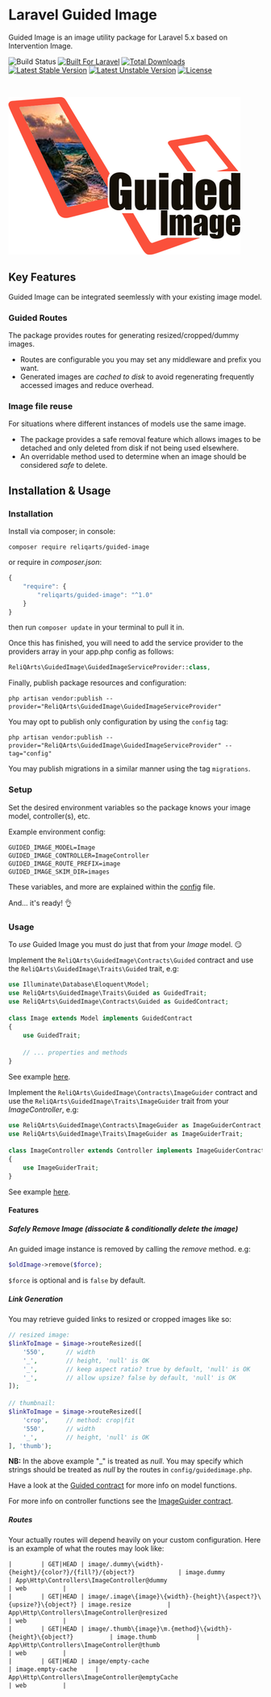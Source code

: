 # Laravel Guided Image

Guided Image is an image utility package for Laravel 5.x based on Intervention Image.

![Build Status](https://img.shields.io/circleci/project/reliqarts/laravel-guided-image.svg?style=flat-square)
[![Built For Laravel](https://img.shields.io/badge/built%20for-laravel-red.svg?style=flat-square)](http://laravel.com)
[![Total Downloads](https://poser.pugx.org/reliqarts/guided-image/downloads?format=flat-square)](https://packagist.org/packages/reliqarts/guided-image)
[![Latest Stable Version](https://poser.pugx.org/reliqarts/guided-image/version?format=flat-square)](https://packagist.org/packages/reliqarts/guided-image)
[![Latest Unstable Version](https://poser.pugx.org/reliqarts/guided-image/v/unstable?format=flat-square)](//packagist.org/packages/reliqarts/guided-image)
[![License](https://poser.pugx.org/reliqarts/guided-image/license?format=flat-square)](https://packagist.org/packages/reliqarts/guided-image)

&nbsp;

[![Guided Image for Laravel](https://raw.githubusercontent.com/reliqarts/laravel-guided-image/master/docs/images/logo.png)](#)

## Key Features

Guided Image can be integrated seemlessly with your existing image model.

### Guided Routes

The package provides routes for generating resized/cropped/dummy images. 
- Routes are configurable you you may set any middleware and prefix you want.
- Generated images are *cached to disk* to avoid regenerating frequently accessed images and reduce overhead.

### Image file reuse

For situations where different instances of models use the same image.
- The package provides a safe removal feature which allows images to be detached and only deleted from disk if not being used elsewhere.
- An overridable method used to determine when an image should be considered *safe* to delete. 

## Installation & Usage

### Installation

Install via composer; in console: 
```
composer require reliqarts/guided-image
``` 
or require in *composer.json*:
```js
{
    "require": {
        "reliqarts/guided-image": "^1.0"
    }
}
```
then run `composer update` in your terminal to pull it in.

Once this has finished, you will need to add the service provider to the providers array in your app.php config as follows:

```php
ReliQArts\GuidedImage\GuidedImageServiceProvider::class,
```

Finally, publish package resources and configuration:

```
php artisan vendor:publish --provider="ReliQArts\GuidedImage\GuidedImageServiceProvider"
``` 

You may opt to publish only configuration by using the `config` tag:

```
php artisan vendor:publish --provider="ReliQArts\GuidedImage\GuidedImageServiceProvider" --tag="config"
``` 
You may publish migrations in a similar manner using the tag `migrations`.

### Setup

Set the desired environment variables so the package knows your image model, controller(s), etc. 

Example environment config:
```
GUIDED_IMAGE_MODEL=Image
GUIDED_IMAGE_CONTROLLER=ImageController
GUIDED_IMAGE_ROUTE_PREFIX=image
GUIDED_IMAGE_SKIM_DIR=images
```

These variables, and more are explained within the [config](https://github.com/ReliQArts/laravel-guided-image/blob/master/src/config/config.php) file.

And... it's ready! :ok_hand:

### Usage

To *use* Guided Image you must do just that from your *Image* model. :smirk:

Implement the `ReliQArts\GuidedImage\Contracts\Guided` contract and use the `ReliQArts\GuidedImage\Traits\Guided` trait, e.g:

```php
use Illuminate\Database\Eloquent\Model;
use ReliQArts\GuidedImage\Traits\Guided as GuidedTrait;
use ReliQArts\GuidedImage\Contracts\Guided as GuidedContract;

class Image extends Model implements GuidedContract
{
    use GuidedTrait;

    // ... properties and methods
}
```
See example [here](https://github.com/ReliQArts/laravel-guided-image/blob/master/docs/examples/Image.php).

Implement the `ReliQArts\GuidedImage\Contracts\ImageGuider` contract and use the `ReliQArts\GuidedImage\Traits\ImageGuider` trait from your *ImageController*, e.g:

```php
use ReliQArts\GuidedImage\Contracts\ImageGuider as ImageGuiderContract;
use ReliQArts\GuidedImage\Traits\ImageGuider as ImageGuiderTrait;

class ImageController extends Controller implements ImageGuiderContract
{
    use ImageGuiderTrait;
}
```
See example [here](https://github.com/ReliQArts/laravel-guided-image/blob/master/docs/examples/ImageController.php).

#### Features

##### Safely Remove Image (dissociate & conditionally delete the image)

An guided image instance is removed by calling the *remove* method. e.g:

```php
$oldImage->remove($force);
```
`$force` is optional and is `false` by default.

##### Link Generation

You may retrieve guided links to resized or cropped images like so:

```php
// resized image:
$linkToImage = $image->routeResized([
    '550',      // width
    '_',        // height, 'null' is OK 
    '_',        // keep aspect ratio? true by default, 'null' is OK
    '_',        // allow upsize? false by default, 'null' is OK
]);

// thumbnail:
$linkToImage = $image->routeResized([
    'crop',     // method: crop|fit
    '550',      // width
    '_',        // height, 'null' is OK 
], 'thumb');
```
**NB:** In the above example "_" is treated as *null*. You may specify which strings should be treated as *null* by the routes in `config/guidedimage.php`. 

Have a look at the [Guided contract](https://github.com/ReliQArts/laravel-guided-image/blob/master/src/ReliQArts/GuidedImage/Contracts/Guided.php) for more info on model functions.

For more info on controller functions see the [ImageGuider contract](https://github.com/ReliQArts/laravel-guided-image/blob/master/src/ReliQArts/GuidedImage/Contracts/ImageGuider.php).

##### Routes

Your actually routes will depend heavily on your custom configuration. Here is an example of what the routes may look like:

```
|        | GET|HEAD | image/.dummy\{width}-{height}/{color?}/{fill?}/{object?}            | image.dummy           | App\Http\Controllers\ImageController@dummy                             | web          |
|        | GET|HEAD | image/.image\{image}\{width}-{height}\{aspect?}\{upsize?}\{object?} | image.resize          | App\Http\Controllers\ImageController@resized                           | web          |
|        | GET|HEAD | image/.thumb\{image}\m.{method}\{width}-{height}\{object?}          | image.thumb           | App\Http\Controllers\ImageController@thumb                             | web          |
|        | GET|HEAD | image/empty-cache                                                   | image.empty-cache     | App\Http\Controllers\ImageController@emptyCache                        | web          |

```
